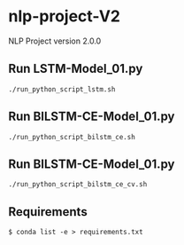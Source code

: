 # nlp-project-V2
NLP Project version 2.0.0

## Run LSTM-Model_01.py
<code>./run_python_script_lstm.sh</code>

## Run BILSTM-CE-Model_01.py
<code>./run_python_script_bilstm_ce.sh</code>

## Run BILSTM-CE-Model_01.py
<code>./run_python_script_bilstm_ce_cv.sh</code>

## Requirements
<code>$ conda list -e > requirements.txt</code>